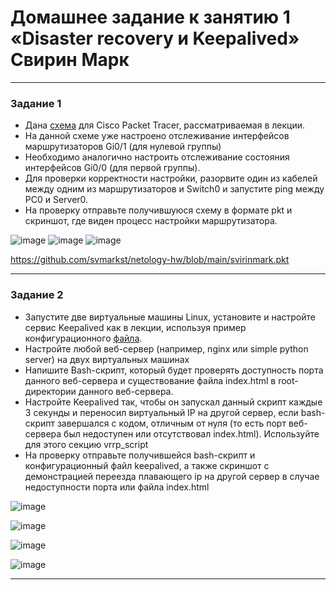 # Домашнее задание к занятию 1 «Disaster recovery и Keepalived» Свирин Марк


------


### Задание 1
- Дана [схема](1/hsrp_advanced.pkt) для Cisco Packet Tracer, рассматриваемая в лекции.
- На данной схеме уже настроено отслеживание интерфейсов маршрутизаторов Gi0/1 (для нулевой группы)
- Необходимо аналогично настроить отслеживание состояния интерфейсов Gi0/0 (для первой группы).
- Для проверки корректности настройки, разорвите один из кабелей между одним из маршрутизаторов и Switch0 и запустите ping между PC0 и Server0.
- На проверку отправьте получившуюся схему в формате pkt и скриншот, где виден процесс настройки маршрутизатора.

![image](https://github.com/svmarkst/netology-hw/assets/110044256/fc81e07a-1964-4ee8-a0e9-3123fa92bcb1)
![image](https://github.com/svmarkst/netology-hw/assets/110044256/58bf3cf5-cfba-47ca-9751-c1b0a97aa1ee)
![image](https://github.com/svmarkst/netology-hw/assets/110044256/fead7381-b0b8-4c1e-bd12-d43d9262161d)

https://github.com/svmarkst/netology-hw/blob/main/svirinmark.pkt 

------


### Задание 2
- Запустите две виртуальные машины Linux, установите и настройте сервис Keepalived как в лекции, используя пример конфигурационного [файла](1/keepalived-simple.conf).
- Настройте любой веб-сервер (например, nginx или simple python server) на двух виртуальных машинах
- Напишите Bash-скрипт, который будет проверять доступность порта данного веб-сервера и существование файла index.html в root-директории данного веб-сервера.
- Настройте Keepalived так, чтобы он запускал данный скрипт каждые 3 секунды и переносил виртуальный IP на другой сервер, если bash-скрипт завершался с кодом, отличным от нуля (то есть порт веб-сервера был недоступен или отсутствовал index.html). Используйте для этого секцию vrrp_script
- На проверку отправьте получившейся bash-скрипт и конфигурационный файл keepalived, а также скриншот с демонстрацией переезда плавающего ip на другой сервер в случае недоступности порта или файла index.html

![image](https://github.com/svmarkst/netology-hw/assets/110044256/71357ccf-acc7-4dc2-bfa3-12fd667829a1)

![image](https://github.com/svmarkst/netology-hw/assets/110044256/d916455f-2e41-4d2e-96e9-35767a9ade3d)

![image](https://github.com/svmarkst/netology-hw/assets/110044256/f551f4e3-b4a4-47fc-b3da-cb405705ef02)

![image](https://github.com/svmarkst/netology-hw/assets/110044256/f696ef48-c708-4a31-a1b7-6823bceab680)

------
